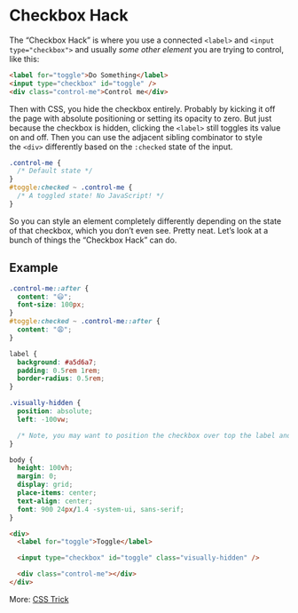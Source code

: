 # Checkbox Hack

The “Checkbox Hack” is where you use a connected `<label>` and `<input type="checkbox">` and usually *some other element* you are trying to control, like this:

```html
<label for="toggle">Do Something</label>
<input type="checkbox" id="toggle" />
<div class="control-me">Control me</div>
```

Then with CSS, you hide the checkbox entirely. Probably by kicking it off the page with absolute positioning or setting its opacity to zero. But just because the checkbox is hidden, clicking the `<label>` still toggles its value on and off. Then you can use the adjacent sibling combinator to style the `<div>` differently based on the `:checked` state of the input.

```css
.control-me {
  /* Default state */
}
#toggle:checked ~ .control-me {
  /* A toggled state! No JavaScript! */
}
```

So you can style an element completely differently depending on the state of that checkbox, which you don’t even see. Pretty neat. Let’s look at a bunch of things the “Checkbox Hack” can do.

## Example

```css
.control-me::after {
  content: "😃";
  font-size: 100px;
}
#toggle:checked ~ .control-me::after {
  content: "😩";
}

label {
  background: #a5d6a7;
  padding: 0.5rem 1rem;
  border-radius: 0.5rem;
}

.visually-hidden {
  position: absolute;
  left: -100vw;

  /* Note, you may want to position the checkbox over top the label and set the opacity to zero instead. It can be better for accessibilty on some touch devices for discoverability. */
}

body {
  height: 100vh;
  margin: 0;
  display: grid;
  place-items: center;
  text-align: center;
  font: 900 24px/1.4 -system-ui, sans-serif;
}
```

```html
<div>
  <label for="toggle">Toggle</label>

  <input type="checkbox" id="toggle" class="visually-hidden" />

  <div class="control-me"></div>
</div>
```

More: [CSS Trick](https://css-tricks.com/the-checkbox-hack/)

